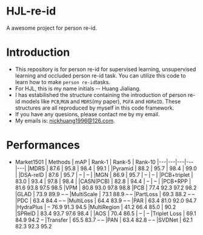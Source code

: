 # HJL-re-id
A awesome project for person re-id.

# Introduction
- This repository is for person re-id for supervised learning, unsupervised learning and occluded person re-id task. You can utilize this code to learn how to make `person re-id`tasks. 
- For HJL, this is my name initials -- Huang Jialiang.
- I has estabilished the structure containing the introduction of person re-id models like `PCB`,`MGN` and `MDRS`(my paper), `PGFA` and `HOReID`. These structures are all reproduced by myself in this code framework.
- If you have any quesions, please contact me by my email. 
- My emails is: nickhuang1996@126.com.

# Performances
- Market1501
| Methods | mAP |	Rank-1 | Rank-5 |	Rank-10
|---|---|---|---|---|
|MDRS |	87.6 | 95.8 |	98.4 | 99.1 |
|Pyramid | 88.2 | 95.7 | 98.4 | 99.0 |
|DSA-reID | 87.6 | 95.7	| – |	– |
|MGN | 86.9 | 95.7 | – | – |
|PCB+triplet | 83.0 | 93.4 | 97.8 |	98.4 |
|CASN(PCB) | 82.8 |	94.4 | – | – |
|PCB+RPP |	81.6	93.8	97.5	98.5
|VPM |	80.8	93.0	97.8	98.8
|PCB |	77.4	92.3	97.2	98.2
|GLAD |	73.9	89.9	–	–
|MultiScale |	73.1	88.9	–	–
|PartLoss |	69.3	88.2	–	–
|PDC |	63.4	84.4	–	–
|MultiLoss |	64.4	83.9	–	–
|PAR |	63.4	81.0	92.0	94.7
|HydraPlus |	–	76.9	91.3	94.5
|MultiRegion |	41.2	66.4	85.0 | 90.2
|SPReID |	83.4	93.7	97.6	98.4 |
|AOS |	70.4	86.5 |	– |	–
|Triplet Loss |	69.1	84.9	94.2	–
|Transfer |	65.5	83.7	–	–
|PAN |	63.4	82.8	–	–
|SVDNet |	62.1	82.3	92.3	95.2
